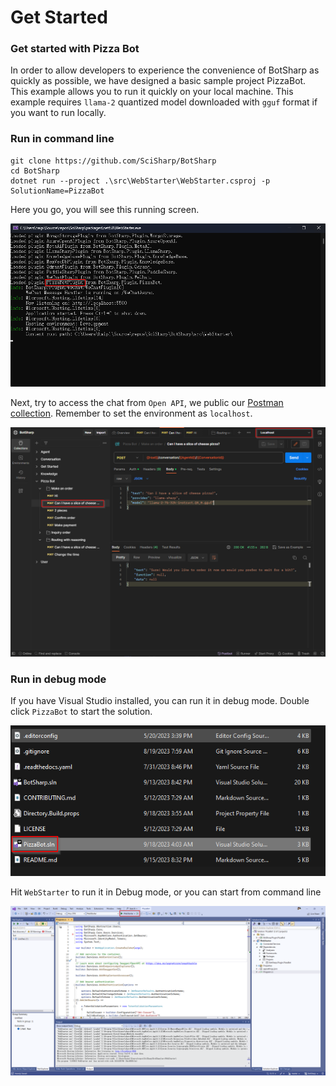 # Get Started

### Get started with Pizza Bot

In order to allow developers to experience the convenience of BotSharp as quickly as possible, we have designed a basic sample project PizzaBot. This example allows you to run it quickly on your local machine. This example requires `llama-2` quantized model downloaded with `gguf` format if you want to run locally.

### Run in command line

```console
git clone https://github.com/SciSharp/BotSharp
cd BotSharp
dotnet run --project .\src\WebStarter\WebStarter.csproj -p SolutionName=PizzaBot
```

Here you go, you will see this running screen.

![Pizza Bot Starter](assets/PizzaBotSample3.png)

Next, try to access the chat from `Open API`, we public our [Postman collection](https://www.postman.com/orange-flare-634868/workspace/botsharp/collection/1346299-d1a31c49-825d-4449-bdc8-936c66ff6bfd). Remember to set the environment as `localhost`.

![Pizza Bot Starter](assets/PizzaBotSample4.png)


### Run in debug mode

If you have Visual Studio installed, you can run it in debug mode.
Double click `PizzaBot` to start the solution.

![Pizza Bot](assets/PizzaBotSample1.png)

Hit `WebStarter` to run it in Debug mode, or you can start from command line 

![Pizza Bot Starter](assets/PizzaBotSample2.png)